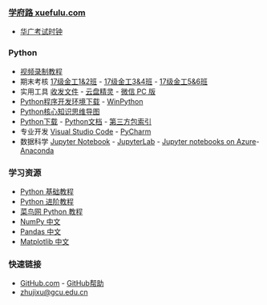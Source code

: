 ### **[学府路 xuefulu.com](http://xuefulu.com/)**
+ [华广考试时钟](http://10.5.1.246:8080/clock/)
### **Python**
+ [视频录制教程](https://wss1.cn/f/14cxlnb3xx8)
+ 期末考核 [17级金工1&2班](https://wss1.cn/f/14cq79axqhz) - [17级金工3&4班](https://wss1.cn/f/14cqak23yav) - [17级金工5&6班](https://wss1.cn/f/14cqdf9wya3)
+ 实用工具 [收发文件](https://www.wenshushu.cn/) - [云盘精灵](https://www.yunpanjingling.com/) - [微信 PC 版](https://pc.weixin.qq.com/)
+ [Python程序开发环境下载](https://wss1.cn/f/13smhkpcinb) - [WinPython](https://sourceforge.net/projects/winpython/files/)
+ [Python核心知识思维导图](https://wss1.cn/f/13smoucpo5n)
+ [Python下载](https://www.python.org/downloads/) - [Python文档](https://docs.python.org/zh-cn/3/) - [第三方包索引](https://pypi.org/)
+ 专业开发 [Visual Studio Code](https://code.visualstudio.com/) - [PyCharm](http://www.jetbrains.com/pycharm/download/)
+ 数据科学 [Jupyter Notebook](https://notebooks.gesis.org/binder/jupyter/user/ipython-ipython-in-depth-bfeifbmn/notebooks/binder/Index.ipynb) - [JupyterLab](https://hub.gke.mybinder.org/user/jupyterlab-jupyterlab-demo-y8ytu671/lab) - [Jupyter notebooks on Azure](https://notebooks.azure.com/)- [Anaconda](https://www.anaconda.com/distribution/)

### **学习资源**
+ [Python 基础教程](https://legacy.gitbook.com/download/pdf/book/lenkimo/byte-of-python-chinese-edition)
+ [Python 进阶教程](http://interpy.eastlakeside.com/)
+ [菜鸟网 Python 教程](https://www.runoob.com/python3/python3-tutorial.html)
+ [NumPy 中文](https://www.numpy.org.cn)
+ [Pandas 中文](https://www.pypandas.cn)
+ [Matplotlib 中文](https://www.matplotlib.org.cn)

### **快速链接**
+ [GitHub.com](https://github.com/login) - [GitHub帮助](https://help.github.com/cn)
+ <zhujixu@gcu.edu.cn>
